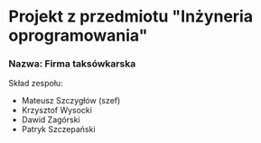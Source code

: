 # Projekt z przedmiotu "Inżyneria oprogramowania"

### Nazwa: Firma taksówkarska

Skład zespołu:
* Mateusz Szczygłów (szef)
* Krzysztof Wysocki
* Dawid Zagórski
* Patryk Szczepański

